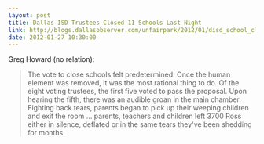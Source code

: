 ```yaml
---
layout: post
title: Dallas ISD Trustees Closed 11 Schools Last Night
link: http://blogs.dallasobserver.com/unfairpark/2012/01/disd_school_closings.php
date: 2012-01-27 10:30:00
---
```


Greg Howard (no relation):
> The vote to close schools felt predetermined. Once the human element
> was removed, it was the most rational thing to do. Of the eight voting
> trustees, the first five voted to pass the proposal. Upon hearing the
> fifth, there was an audible groan in the main chamber. Fighting back
> tears, parents began to pick up their weeping children and exit the
> room ... parents, teachers and children left 3700 Ross either in
> silence, deflated or in the same tears they've been shedding for
> months.

